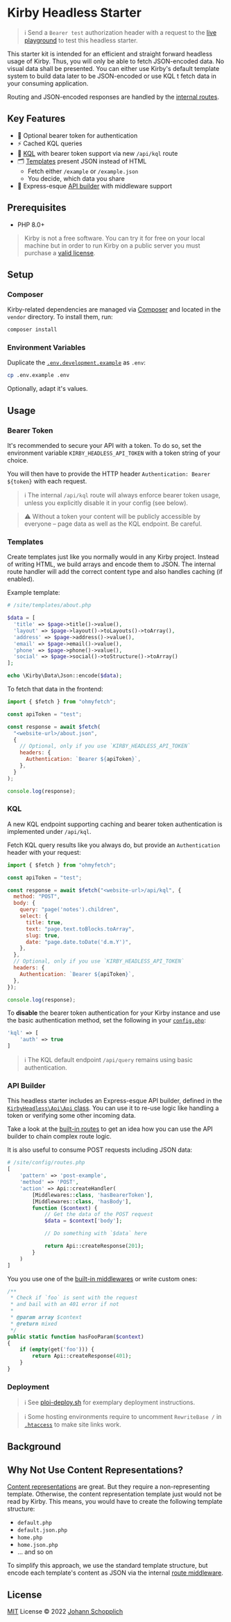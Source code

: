 # Kirby Headless Starter

> ℹ️ Send a `Bearer test` authorization header with a request to the [live playground](https://kirby-headless-starter.jhnn.dev) to test this headless starter.

This starter kit is intended for an efficient and straight forward headless usage of Kirby. Thus, you will only be able to fetch JSON-encoded data. No visual data shall be presented. You can either use Kirby's default template system to build data later to be JSON-encoded or use KQL t fetch data in your consuming application.

Routing and JSON-encoded responses are handled by the [internal routes](./site/config/routes.php).

## Key Features

- 🦭 Optional bearer token for authentication
- ⚡️ Cached KQL queries
- 🧩 [KQL](https://github.com/getkirby/kql) with bearer token support via new `/api/kql` route
- 🗂 [Templates](./site/templates/) present JSON instead of HTML
  - Fetch either `/example` or `/example.json`
  - You decide, which data you share
- 🦾 Express-esque [API builder](#api-builder) with middleware support

## Prerequisites

- PHP 8.0+

> Kirby is not a free software. You can try it for free on your local machine but in order to run Kirby on a public server you must purchase a [valid license](https://getkirby.com/buy).

## Setup

### Composer

Kirby-related dependencies are managed via [Composer](https://getcomposer.org) and located in the `vendor` directory. To install them, run:

```bash
composer install
```

### Environment Variables

Duplicate the [`.env.development.example`](.env.development.example) as `.env`:

```bash
cp .env.example .env
```

Optionally, adapt it's values.

## Usage

### Bearer Token

It's recommended to secure your API with a token. To do so, set the environment variable `KIRBY_HEADLESS_API_TOKEN` with a token string of your choice.

You will then have to provide the HTTP header `Authentication: Bearer ${token}` with each request.

> ℹ️ The internal `/api/kql` route will always enforce bearer token usage, unless you explicitly disable it in your config (see below).

> ⚠️ Without a token your content will be publicly accessible by everyone – page data as well as the KQL endpoint. Be careful.

### Templates

Create templates just like you normally would in any Kirby project. Instead of writing HTML, we build arrays and encode them to JSON. The internal route handler will add the correct content type and also handles caching (if enabled).

Example template:

```php
# /site/templates/about.php

$data = [
  'title' => $page->title()->value(),
  'layout' => $page->layout()->toLayouts()->toArray(),
  'address' => $page->address()->value(),
  'email' => $page->email()->value(),
  'phone' => $page->phone()->value(),
  'social' => $page->social()->toStructure()->toArray()
];

echo \Kirby\Data\Json::encode($data);
```

To fetch that data in the frontend:

```js
import { $fetch } from "ohmyfetch";

const apiToken = "test";

const response = await $fetch(
  "<website-url>/about.json",
  {
    // Optional, only if you use `KIRBY_HEADLESS_API_TOKEN`
    headers: {
      Authentication: `Bearer ${apiToken}`,
    },
  }
);

console.log(response);
```

### KQL

A new KQL endpoint supporting caching and bearer token authentication is implemented under `/api/kql`.

Fetch KQL query results like you always do, but provide an `Authentication` header with your request:

```js
import { $fetch } from "ohmyfetch";

const apiToken = "test";

const response = await $fetch("<website-url>/api/kql", {
  method: "POST",
  body: {
    query: "page('notes').children",
    select: {
      title: true,
      text: "page.text.toBlocks.toArray",
      slug: true,
      date: "page.date.toDate('d.m.Y')",
    },
  },
  // Optional, only if you use `KIRBY_HEADLESS_API_TOKEN`
  headers: {
    Authentication: `Bearer ${apiToken}`,
  },
});

console.log(response);
```

To **disable** the bearer token authentication for your Kirby instance and use the basic authentication method, set the following in your [`config.php`](./site/config/config.php):

```php
'kql' => [
    'auth' => true
]
```

> ℹ️ The KQL default endpoint `/api/query` remains using basic authentication.

### API Builder

This headless starter includes an Express-esque API builder, defined in the [`KirbyHeadless\Api\Api` class](./src/Api.php). You can use it to re-use logic like handling a token or verifying some other incoming data.

Take a look at the [built-in routes](./site/config/routes.php) to get an idea how you can use the API builder to chain complex route logic.

It is also useful to consume POST requests including JSON data:

```php
# /site/config/routes.php
[
    'pattern' => 'post-example',
    'method' => 'POST',
    'action' => Api::createHandler(
        [Middlewares::class, 'hasBearerToken'],
        [Middlewares::class, 'hasBody'],
        function ($context) {
            // Get the data of the POST request
            $data = $context['body'];

            // Do something with `$data` here

            return Api::createResponse(201);
        }
    )
]
```

You you use one of the [built-in middlewares](./src/Middlewares.php) or write custom ones:

```php
/**
 * Check if `foo` is sent with the request
 * and bail with an 401 error if not
 *
 * @param array $context
 * @return mixed
 */
public static function hasFooParam($context)
{
    if (empty(get('foo'))) {
        return Api::createResponse(401);
    }
}
```

### Deployment

> ℹ️ See [ploi-deploy.sh](./scripts/ploi-deploy.sh) for exemplary deployment instructions.

> ℹ️ Some hosting environments require to uncomment `RewriteBase /` in [`.htaccess`](./public/.htaccess) to make site links work.

## Background

## Why Not Use Content Representations?

[Content representations](https://getkirby.com/docs/guide/templates/content-representations) are great. But they require a non-representing template. Otherwise, the content representation template just would not be read by Kirby. This means, you would have to create the following template structure:

- `default.php`
- `default.json.php`
- `home.php`
- `home.json.php`
- … and so on

To simplify this approach, we use the standard template structure, but encode each template's content as JSON via the internal [route middleware](./site/config/routes.php).

## License

[MIT](./LICENSE) License © 2022 [Johann Schopplich](https://github.com/johannschopplich)
